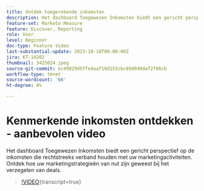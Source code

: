 ```yaml
---
title: Ontdek toegerekende inkomsten
description: Het dashboard Toegewezen Inkomsten biedt een gericht perspectief op de inkomsten die rechtstreeks verband houden met uw marketingactiviteiten. Ontdek hoe uw marketingstrategieën van nut zijn geweest bij het verzegelen van deals.
feature-set: Marketo Measure
feature: Discover, Reporting
role: User
level: Beginner
doc-type: Feature Video
last-substantial-update: 2023-10-18T00:00:00Z
jira: KT-14202
thumbnail: 3425024.jpeg
source-git-commit: ec49829d5ffedaaf18d153cbc89d040daf2f86cb
workflow-type: tm+mt
source-wordcount: '66'
ht-degree: 0%

---
```



# Kenmerkende inkomsten ontdekken - aanbevolen video

Het dashboard Toegewezen Inkomsten biedt een gericht perspectief op de inkomsten die rechtstreeks verband houden met uw marketingactiviteiten. Ontdek hoe uw marketingstrategieën van nut zijn geweest bij het verzegelen van deals.

>[!VIDEO](https://video.tv.adobe.com/v/3425024/?learn=on){transcript=true}
